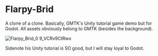 # Flarpy-Brid
A clone of a clone. Basically, GMTK's Unity tutorial game demo but for Godot.
All assets obviously belong to GMTK (besides the background).

![Flarpy_Brid_0 9_VCRv9CtRwx](https://github.com/Jonoz1/Flarpy-Brid/assets/54620172/efca9c9f-63e9-46d1-b80c-62ba3c6b8450)

Sidenote his Unity tutorial is SO good, but I will stay loyal to Godot.
